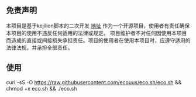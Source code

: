 ## 免责声明
本项目是基于kejilion脚本的二次开发 [地址](https://github.com/kejilion/sh)
作为一个开源项目，使用者有责任确保本项目的使用不违反任何适用的法律或规定。
项目维护者不对任何因使用本项目而造成的直接或间接损失承担责任。项目的使用者在使用本项目时，应遵守适用的法律法规，并承担全部责任。

## 使用
curl -sS -O https://raw.githubusercontent.com/ecouus/eco.sh/eco.sh && chmod +x eco.sh && ./eco.sh
